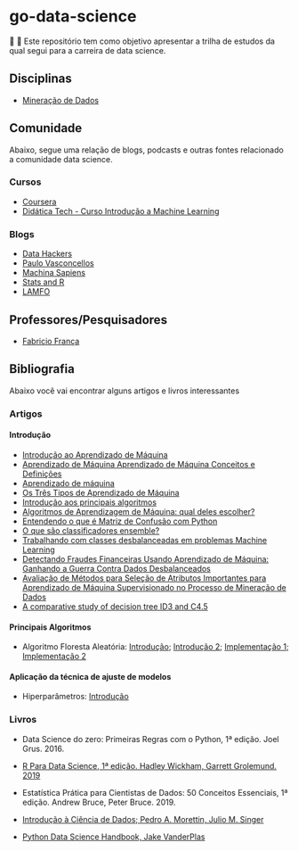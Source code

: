 # go-data-science
:school_satchel: :rocket: Este repositório tem como objetivo apresentar a trilha de estudos da qual segui para a carreira de data science.

## Disciplinas 

- [Mineração de Dados](http://professor.ufabc.edu.br/~ronaldo.prati/DataMining/)

## Comunidade

Abaixo, segue uma relação de blogs, podcasts e outras fontes relacionado a comunidade data science.

### Cursos

- [Coursera](https://pt.coursera.org/specializations/jhu-data-science)
- [Didática Tech - Curso Introdução a Machine Learning](https://www.youtube.com/watch?v=ID5Ui22F8HQ&list=PLyqOvdQmGdTSqkutrKDaVJlEv-ui1MyK4)

### Blogs

- [Data Hackers](https://medium.com/data-hackers)
- [Paulo Vasconcellos](https://paulovasconcellos.com.br)
- [Machina Sapiens](https://medium.com/machina-sapiens)
- [Stats and R](https://www.statsandr.com/blog/)
- [LAMFO](https://lamfo-unb.github.io/)

## Professores/Pesquisadores

- [Fabricio França](https://folivetti.github.io)

## Bibliografia

Abaixo você vai encontrar alguns artigos e livros interessantes

### Artigos

#### Introdução

- [Introdução ao Aprendizado de Máquina](https://medium.com/@avinicius.adorno/introdu%C3%A7%C3%A3o-a-aprendizado-de-m%C3%A1quina-e39ec5ef459b)
- [Aprendizado de Máquina Aprendizado de Máquina Conceitos e Definições](http://dcm.ffclrp.usp.br/~augusto/teaching/ami/AM-I-Conceitos-Definicoes.pdf)
- [Aprendizado de máquina](https://stanford.edu/~shervine/l/pt/teaching/cs-229/)
- [Os Três Tipos de Aprendizado de Máquina](https://lamfo-unb.github.io/2017/07/27/tres-tipos-am/)
- [Introdução aos principais algoritmos](https://medium.com/@cristianofurquim/10-algoritmos-de-aprendizagem-de-m%C3%A1quinas-machine-learning-que-voc%C3%AA-precisa-saber-c49f9eefe319)
- [Algoritmos de Aprendizagem de Máquina: qual deles escolher?](https://medium.com/machina-sapiens/algoritmos-de-aprendizagem-de-m%C3%A1quina-qual-deles-escolher-67040ad68737)
- [Entendendo o que é Matriz de Confusão com Python](https://medium.com/data-hackers/entendendo-o-que-%C3%A9-matriz-de-confus%C3%A3o-com-python-114e683ec509)
- [O que são classificadores ensemble?](https://lamfo-unb.github.io/2017/09/27/BaggingVsBoosting/)
- [Trabalhando com classes desbalanceadas em problemas Machine Learning](https://medium.com/@tatianaesc/trabalhando-com-classes-desbalanceadas-em-problemas-machine-learning-29ee8db4a049)
- [Detectando Fraudes Financeiras Usando Aprendizado de Máquina: Ganhando a Guerra Contra Dados Desbalanceados](https://medium.com/ensina-ai/detectando-fraudes-financeiras-usando-aprendizado-de-m%C3%A1quina-ganhando-a-guerra-contra-dados-3280893d09cb)
- [Avaliação de Métodos para Seleção de Atributos Importantes para Aprendizado de Máquina Supervisionado no Processo de Mineração de Dados](http://sites.labic.icmc.usp.br/aparmezan/publications/pdf/BIBLIOTECA_000_RT_002.pdf)
- [A comparative study of decision tree ID3 and C4.5](https://saiconference.com/Downloads/SpecialIssueNo10/Paper_3-A_comparative_study_of_decision_tree_ID3_and_C4.5.pdf)

#### Principais Algoritmos 

- Algoritmo Floresta Aleatória: [Introdução](https://medium.com/machina-sapiens/o-algoritmo-da-floresta-aleat%C3%B3ria-3545f6babdf8); [Introdução 2](http://web.tecnico.ulisboa.pt/ana.freitas/bioinformatics.ath.cx/bioinformatics.ath.cx/indexf23d.html?id); [Implementação 1](https://www.mql5.com/pt/articles/3856); [Implementação 2](https://www.vooo.pro/insights/um-tutorial-completo-sobre-a-modelagem-baseada-em-tree-arvore-do-zero-em-r-python/)

#### Aplicação da técnica de ajuste de modelos

- Hiperparâmetros: [Introdução](https://medium.com/data-hackers/otimizando-os-hiperpar%C3%A2metros-621de5e9be37)

### Livros

- Data Science do zero: Primeiras Regras com o Python, 1ª edição. Joel Grus. 2016.

- [R Para Data Science, 1ª edição.  Hadley Wickham, Garrett Grolemund. 2019](https://r4ds.had.co.nz/)

- Estatística Prática para Cientistas de Dados: 50 Conceitos Essenciais, 1ª edição. Andrew Bruce, Peter Bruce. 2019.

- [Introdução à Ciência de Dados; Pedro A. Morettin, Julio M. Singer](hhttps://www.ime.usp.br/~jmsinger/MorettinSinger/cdados2020jun21.pdf)

- [Python Data Science Handbook, Jake VanderPlas](https://jakevdp.github.io/PythonDataScienceHandbook/)

